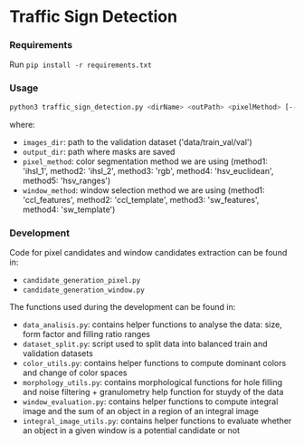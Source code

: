 # Traffic Sign Detection

### Requirements
Run `pip install -r requirements.txt` 

### Usage

```bash
python3 traffic_sign_detection.py <dirName> <outPath> <pixelMethod> [--windowMethod=<wm>]
```
where:
- `images_dir`: path to the validation dataset ('data/train_val/val')
- `output_dir`: path where masks are saved
- `pixel_method`: color segmentation method we are using (method1: 'ihsl_1', method2: 'ihsl_2', method3: 'rgb',
 method4: 'hsv_euclidean', method5: 'hsv_ranges')
- `window_method`: window selection method we are using (method1: 'ccl_features', method2: 'ccl_template', method3: 'sw_features',
 method4: 'sw_template')

### Development

Code for pixel candidates and window candidates extraction can be found in:
- `candidate_generation_pixel.py`
- `candidate_generation_window.py`

The functions used during the development can be found in:
- `data_analisis.py`: contains helper functions to analyse the data: size, form factor and filling ratio ranges
- `dataset_split.py`: script used to split data into balanced train and validation datasets
- `color_utils.py`: contains helper functions to compute dominant colors and change of color spaces
- `morphology_utils.py`: contains morphological functions for hole filling and noise filtering + granulometry help function for stuydy of the data
- `window_evaluation.py`: contains helper functions to compute integral image and the sum of an object in a region of an integral image
- `integral_image_utils.py`: contains helper functions to evaluate whether an object in a given window is a potential candidate or not

